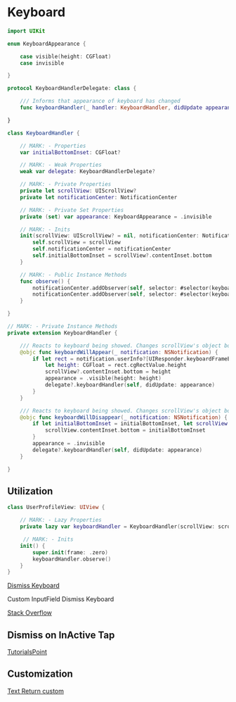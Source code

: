 # Keyboard

```swift
import UIKit

enum KeyboardAppearance {

    case visible(height: CGFloat)
    case invisible

}

protocol KeyboardHandlerDelegate: class {

    /// Informs that appearance of keyboard has changed
    func keyboardHandler(_ handler: KeyboardHandler, didUpdate appearance: KeyboardAppearance)

}

class KeyboardHandler {

    // MARK: - Properties
    var initialBottomInset: CGFloat?

    // MARK: - Weak Properties
    weak var delegate: KeyboardHandlerDelegate?

    // MARK: - Private Properties
    private let scrollView: UIScrollView?
    private let notificationCenter: NotificationCenter

    // MARK: - Private Set Properties
    private (set) var appearance: KeyboardAppearance = .invisible

    // MARK: - Inits
    init(scrollView: UIScrollView? = nil, notificationCenter: NotificationCenter = .default) {
        self.scrollView = scrollView
        self.notificationCenter = notificationCenter
        self.initialBottomInset = scrollView?.contentInset.bottom
    }

    // MARK: - Public Instance Methods
    func observe() {
        notificationCenter.addObserver(self, selector: #selector(keyboardWillAppear), name: UIResponder.keyboardWillShowNotification, object: nil)
        notificationCenter.addObserver(self, selector: #selector(keyboardWillDisappear), name: UIResponder.keyboardWillHideNotification, object: nil)
    }

}

// MARK: - Private Instance Methods
private extension KeyboardHandler {

    /// Reacts to keyboard being showed. Changes scrollView's object bottom inset to desired keyboard height
    @objc func keyboardWillAppear(_ notification: NSNotification) {
        if let rect = notification.userInfo?[UIResponder.keyboardFrameEndUserInfoKey] as? NSValue {
            let height: CGFloat = rect.cgRectValue.height
            scrollView?.contentInset.bottom = height
            appearance = .visible(height: height)
            delegate?.keyboardHandler(self, didUpdate: appearance)
        }
    }

    /// Reacts to keyboard being showed. Changes scrollView's object bottom inset to 0
    @objc func keyboardWillDisappear(_ notification: NSNotification) {
        if let initialBottomInset = initialBottomInset, let scrollView = scrollView {
            scrollView.contentInset.bottom = initialBottomInset
        }
        appearance = .invisible
        delegate?.keyboardHandler(self, didUpdate: appearance)
    }

}
```

## Utilization

```swift
class UserProfileView: UIView {

    // MARK: - Lazy Properties
    private lazy var keyboardHandler = KeyboardHandler(scrollView: scrollView)

     // MARK: - Inits
    init() {
        super.init(frame: .zero)
        keyboardHandler.observe()
    }
}
```

[Dismiss Keyboard](https://medium.com/@KaushElsewhere/how-to-dismiss-keyboard-in-a-view-controller-of-ios-3b1bfe973ad1)

Custom InputField Dismiss Keyboard

[Stack Overflow](https://stackoverflow.com/questions/36001119/dismissing-keyboard-on-custom-uitextfield)

## Dismiss on InActive Tap

[TutorialsPoint](https://www.tutorialspoint.com/how-do-you-hide-the-onscreen-keyboard-in-ios-app)

## Customization

[Text Return custom](https://stackoverflow.com/questions/976950/change-text-of-return-keyboard-button)

